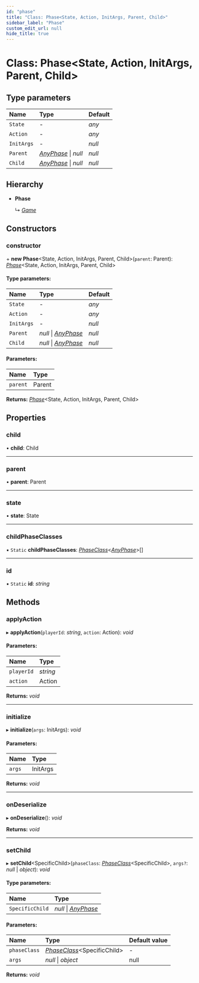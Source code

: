 ```yaml
---
id: "phase"
title: "Class: Phase<State, Action, InitArgs, Parent, Child>"
sidebar_label: "Phase"
custom_edit_url: null
hide_title: true
---
```


# Class: Phase<State, Action, InitArgs, Parent, Child\>

## Type parameters

Name | Type | Default |
:------ | :------ | :------ |
`State` | - | *any* |
`Action` | - | *any* |
`InitArgs` | - | *null* |
`Parent` | [*AnyPhase*](../modules.md#anyphase) \| *null* | *null* |
`Child` | [*AnyPhase*](../modules.md#anyphase) \| *null* | *null* |

## Hierarchy

* **Phase**

  ↳ [*Game*](game.md)

## Constructors

### constructor

\+ **new Phase**<State, Action, InitArgs, Parent, Child\>(`parent`: Parent): [*Phase*](phase.md)<State, Action, InitArgs, Parent, Child\>

#### Type parameters:

Name | Type | Default |
:------ | :------ | :------ |
`State` | - | *any* |
`Action` | - | *any* |
`InitArgs` | - | *null* |
`Parent` | *null* \| [*AnyPhase*](../modules.md#anyphase) | *null* |
`Child` | *null* \| [*AnyPhase*](../modules.md#anyphase) | *null* |

#### Parameters:

Name | Type |
:------ | :------ |
`parent` | Parent |

**Returns:** [*Phase*](phase.md)<State, Action, InitArgs, Parent, Child\>

## Properties

### child

• **child**: Child

___

### parent

• **parent**: Parent

___

### state

• **state**: State

___

### childPhaseClasses

▪ `Static` **childPhaseClasses**: [*PhaseClass*](../interfaces/phaseclass.md)<[*AnyPhase*](../modules.md#anyphase)\>[]

___

### id

▪ `Static` **id**: *string*

## Methods

### applyAction

▸ **applyAction**(`playerId`: *string*, `action`: Action): *void*

#### Parameters:

Name | Type |
:------ | :------ |
`playerId` | *string* |
`action` | Action |

**Returns:** *void*

___

### initialize

▸ **initialize**(`args`: InitArgs): *void*

#### Parameters:

Name | Type |
:------ | :------ |
`args` | InitArgs |

**Returns:** *void*

___

### onDeserialize

▸ **onDeserialize**(): *void*

**Returns:** *void*

___

### setChild

▸ **setChild**<SpecificChild\>(`phaseClass`: [*PhaseClass*](../interfaces/phaseclass.md)<SpecificChild\>, `args?`: *null* \| *object*): *void*

#### Type parameters:

Name | Type |
:------ | :------ |
`SpecificChild` | *null* \| [*AnyPhase*](../modules.md#anyphase) |

#### Parameters:

Name | Type | Default value |
:------ | :------ | :------ |
`phaseClass` | [*PhaseClass*](../interfaces/phaseclass.md)<SpecificChild\> | - |
`args` | *null* \| *object* | null |

**Returns:** *void*
